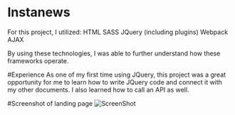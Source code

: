 # Instanews

For this project, I utilized:
HTML
SASS
JQuery (including plugins)
Webpack
AJAX

By using these technologies, I was able to further understand how these frameworks operate.

#Experience
As one of my first time using JQuery, this project was a great opportunity for me to learn how to write JQuery code and connect it with my other documents. I also learned how to call an API as well.

#Screenshot of landing page
![ScreenShot](https://raw.github.com/dumplinghub/instanews/assets/images/instanews.png)

  